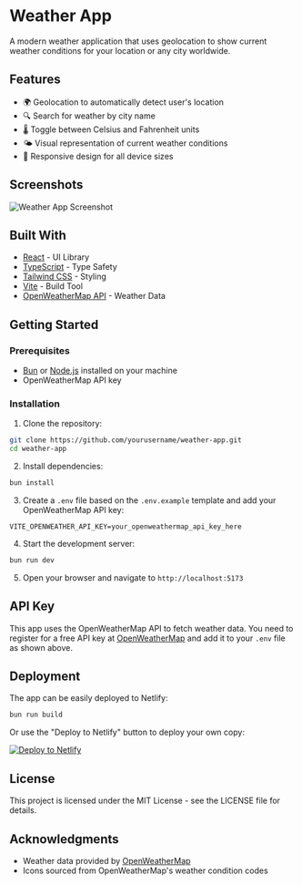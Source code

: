# Weather App

A modern weather application that uses geolocation to show current weather conditions for your location or any city worldwide.

## Features

- 🌍 Geolocation to automatically detect user's location
- 🔍 Search for weather by city name
- 🌡️ Toggle between Celsius and Fahrenheit units
- 🌤️ Visual representation of current weather conditions
- 📱 Responsive design for all device sizes

## Screenshots

![Weather App Screenshot](./screenshots/weather-app.png)

## Built With

- [React](https://reactjs.org/) - UI Library
- [TypeScript](https://www.typescriptlang.org/) - Type Safety
- [Tailwind CSS](https://tailwindcss.com/) - Styling
- [Vite](https://vitejs.dev/) - Build Tool
- [OpenWeatherMap API](https://openweathermap.org/api) - Weather Data

## Getting Started

### Prerequisites

- [Bun](https://bun.sh/) or [Node.js](https://nodejs.org/) installed on your machine
- OpenWeatherMap API key

### Installation

1. Clone the repository:

```bash
git clone https://github.com/yourusername/weather-app.git
cd weather-app
```

2. Install dependencies:

```bash
bun install
```

3. Create a `.env` file based on the `.env.example` template and add your OpenWeatherMap API key:

```
VITE_OPENWEATHER_API_KEY=your_openweathermap_api_key_here
```

4. Start the development server:

```bash
bun run dev
```

5. Open your browser and navigate to `http://localhost:5173`

## API Key

This app uses the OpenWeatherMap API to fetch weather data. You need to register for a free API key at [OpenWeatherMap](https://openweathermap.org/) and add it to your `.env` file as shown above.

## Deployment

The app can be easily deployed to Netlify:

```bash
bun run build
```

Or use the "Deploy to Netlify" button to deploy your own copy:

[![Deploy to Netlify](https://www.netlify.com/img/deploy/button.svg)](https://app.netlify.com/start/deploy?repository=https://github.com/yourusername/weather-app)

## License

This project is licensed under the MIT License - see the LICENSE file for details.

## Acknowledgments

- Weather data provided by [OpenWeatherMap](https://openweathermap.org/)
- Icons sourced from OpenWeatherMap's weather condition codes
